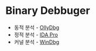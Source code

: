 # Binary Debbuger

* 동적 분석 - [OllyDbg](http://www.ollydbg.de/)
* 정적 분석 - [IDA Pro](https://hex-rays.com/products/ida/support/download.shtml)
* 커널 분석 - [WinDbg](https://docs.microsoft.com/ko-kr/windows-hardware/drivers/debugger/debugger-download-tools)
